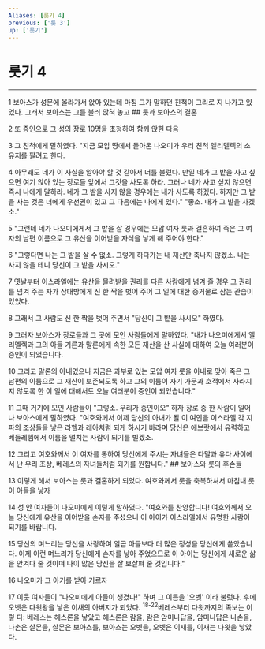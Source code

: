 ```yaml
---
Aliases: [룻기 4]
previous: ['룻 3']
up: ['룻기']
---
```

# 룻기 4

***


1 보아스가 성문에 올라가서 앉아 있는데 마침 그가 말하던 친척이 그리로 지 나가고 있었다. 그래서 보아스는 그를 불러 앉혀 놓고 ## 룻과 보아스의 결혼 

2 또 증인으로 그 성의 장로 10명을 초청하여 함께 앉힌 다음 

3 그 친척에게 말하였다. "지금 모압 땅에서 돌아온 나오미가 우리 친척 엘리멜렉의 소유지를 팔려고 한다. 

4 아무래도 네가 이 사실을 알아야 할 것 같아서 너를 불렀다. 만일 네가 그 밭을 사고 싶으면 여기 앉아 있는 장로들 앞에서 그것을 사도록 하라. 그러나 네가 사고 싶지 않으면 즉시 나에게 말하라. 네가 그 밭을 사지 않을 경우에는 내가 사도록 하겠다. 하지만 그 밭을 사는 것은 너에게 우선권이 있고 그 다음에는 나에게 있다." "좋소. 내가 그 밭을 사겠소." 

5 "그런데 네가 나오미에게서 그 밭을 살 경우에는 모압 여자 룻과 결혼하여 죽은 그 여자의 남편 이름으로 그 유산을 이어받을 자식을 낳게 해 주어야 한다." 

6 "그렇다면 나는 그 밭을 살 수 없소. 그렇게 하다가는 내 재산만 축나지 않겠소. 나는 사지 않을 테니 당신이 그 밭을 사시오." 

7 옛날부터 이스라엘에는 유산을 물려받을 권리를 다른 사람에게 넘겨 줄 경우 그 권리를 넘겨 주는 자가 상대방에게 신 한 짝을 벗어 주어 그 일에 대한 증거물로 삼는 관습이 있었다. 

8 그래서 그 사람도 신 한 짝을 벗어 주면서 "당신이 그 밭을 사시오" 하였다. 

9 그러자 보아스가 장로들과 그 곳에 모인 사람들에게 말하였다. "내가 나오미에게서 엘리멜렉과 그의 아들 기룐과 말론에게 속한 모든 재산을 산 사실에 대하여 오늘 여러분이 증인이 되었습니다. 

10 그리고 말론의 아내였으나 지금은 과부로 있는 모압 여자 룻을 아내로 맞아 죽은 그 남편의 이름으로 그 재산이 보존되도록 하고 그의 이름이 자기 가문과 호적에서 사라지지 않도록 한 이 일에 대해서도 오늘 여러분이 증인이 되었습니다." 

11 그때 거기에 모인 사람들이 "그렇소. 우리가 증인이오" 하자 장로 중 한 사람이 일어나 보아스에게 말하였다. "여호와께서 이제 당신의 아내가 될 이 여인을 이스라엘 각 지파의 조상들을 낳은 라헬과 레아처럼 되게 하시기 바라며 당신은 에브랏에서 유력하고 베들레헴에서 이름을 떨치는 사람이 되기를 빌겠소. 

12 그리고 여호와께서 이 여자를 통하여 당신에게 주시는 자녀들은 다말과 유다 사이에서 난 우리 조상, 베레스의 자녀들처럼 되기를 원합니다." ## 보아스와 룻의 후손들 

13 이렇게 해서 보아스는 룻과 결혼하게 되었다. 여호와께서 룻을 축복하셔서 마침내 룻이 아들을 낳자 

14 성 안 여자들이 나오미에게 이렇게 말하였다. "여호와를 찬양합니다! 여호와께서 오늘 당신에게 유산을 이어받을 손자를 주셨으니 이 아이가 이스라엘에서 유명한 사람이 되기를 바랍니다. 

15 당신의 며느리는 당신을 사랑하여 일곱 아들보다 더 많은 정성을 당신에게 쏟았습니다. 이제 이런 며느리가 당신에게 손자를 낳아 주었으므로 이 아이는 당신에게 새로운 삶을 안겨다 줄 것이며 나이 많은 당신을 잘 보살펴 줄 것입니다." 

16 나오미가 그 아기를 받아 기르자 

17 이웃 여자들이 "나오미에게 아들이 생겼다!" 하며 그 이름을 '오벳' 이라 불렀다. 후에 오벳은 다윗왕을 낳은 이새의 아버지가 되었다. <sup class="versenum">18-22</sup>베레스부터 다윗까지의 족보는 이렇 다: 베레스는 헤스론을 낳았고 헤스론은 람을, 람은 암미나답을, 암미나답은 나손을, 나손은 살몬을, 살몬은 보아스를, 보아스는 오벳을, 오벳은 이새를, 이새는 다윗을 낳았다.
